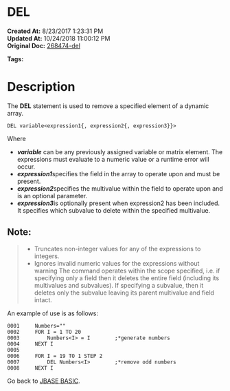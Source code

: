 # DEL

**Created At:** 8/23/2017 1:23:31 PM  
**Updated At:** 10/24/2018 11:00:12 PM  
**Original Doc:** [268474-del](https://docs.jbase.com/36868-jbase-basic/268474-del)  

**Tags:**
<badge text='delete from dynamic array' vertical='middle' />

# Description

The **DEL** statement is used to remove a specified element of a dynamic array.

```
DEL variable<expression1{, expression2{, expression3}}>
```

Where

- ***variable*** can be any previously assigned variable or matrix element. The expressions must evaluate to a numeric value or a runtime error will occur.
- ***expression1***specifies the field in the array to operate upon and must be present.
- ***expression2***specifies the multivalue within the field to operate upon and is an optional parameter.
- ***expression3***is optionally present when expression2 has been included. It specifies which subvalue to delete within the specified multivalue.


## Note:


> - Truncates non-integer values for any of the expressions to integers.
> - Ignores invalid numeric values for the expressions without warning The command operates within the scope specified, i.e. if specifying only a field then it deletes the entire field (including its multivalues and subvalues). If specifying a subvalue, then it deletes only the subvalue leaving its parent multivalue and field intact.


An example of use is as follows:

```
0001     Numbers=""
0002     FOR I = 1 TO 20
0003         Numbers<I> = I        ;*generate numbers
0004     NEXT I
0005
0006     FOR I = 19 TO 1 STEP 2
0007         DEL Numbers<I>        ;*remove odd numbers
0008     NEXT I
```



Go back to [JBASE BASIC](263498-jbase-basic).

